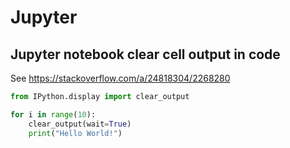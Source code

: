 # Jupyter

## Jupyter notebook clear cell output in code

See https://stackoverflow.com/a/24818304/2268280
```python
from IPython.display import clear_output

for i in range(10):
    clear_output(wait=True)
    print("Hello World!")
```
